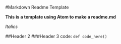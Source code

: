 #Markdown Readme Template

**This is a template using Atom to make a readme.md**

_Italics_

##Header 2
###Header 3
code: `def code_here()`
